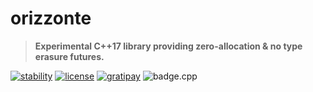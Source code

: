 # orizzonte

> **Experimental C++17 library providing zero-allocation & no type erasure futures.**

[![stability][badge.stability]][stability]
[![license][badge.license]][license]
[![gratipay][badge.gratipay]][gratipay]
![badge.cpp](https://img.shields.io/badge/c++-17-ff69b4.svg?style=flat-square)

[badge.stability]: https://img.shields.io/badge/stability-experimental-orange.svg?style=flat-square
[badge.license]: http://img.shields.io/badge/license-mit-blue.svg?style=flat-square
[badge.gratipay]: https://img.shields.io/gratipay/user/SuperV1234.svg?style=flat-square

[stability]: http://github.com/badges/stability-badges
[license]: https://github.com/SuperV1234/scelta/blob/master/LICENSE
[gratipay]: https://gratipay.com/~SuperV1234/
